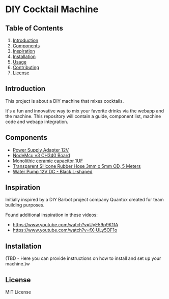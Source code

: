 # DIY Cocktail Machine

## Table of Contents
1. [Introduction](#introduction)
2. [Components](#components)
3. [Inspiration](#inspiration)
4. [Installation](#installation)
5. [Usage](#usage)
6. [Contributing](#contributing)
7. [License](#license)

## Introduction
This project is about a DIY machine that mixes cocktails. 

It's a fun and innovative way to mix your favorite drinks via the webapp and the machine. 
This repository will contain a guide, component list, machine code and webapp integration.

## Components
- [Power Supply Adapter 12V](https://www.aliexpress.com/item/1005001621681973.html?spm=a2g0o.order_list.order_list_main.13.79501802FIj7yb)
- [NodeMcu v3 CH340 Board](https://www.aliexpress.com/item/1005004513260449.html?spm=a2g0o.order_list.order_list_main.54.21ef1802em0wkp)
- [Monolithic ceramic capacitor 1UF](https://www.aliexpress.com/item/32848919879.html?spm=a2g0o.order_list.order_list_main.73.79501802FIj7yb)
- [Transparent Silicone Rubber Hose 3mm x 5mm OD, 5 Meters](https://www.aliexpress.com/item/1005001709135585.html?spm=a2g0o.order_list.order_list_main.85.79501802FIj7yb)
- [Water Pump 12V DC - Black L-shaped](https://www.aliexpress.com/item/1005004651094012.html?spm=a2g0o.order_list.order_list_main.152.21ef1802em0wkp)

## Inspiration
Initially inspired by a DIY Barbot project company Quantox created for team building purposes.

Found additional inspiration in these videos:

- https://www.youtube.com/watch?v=UyE59p9K1fA
- https://www.youtube.com/watch?v=fX-ULy5OF1o

## Installation
(TBD - Here you can provide instructions on how to install and set up your machine.)w

## License
MIT License
